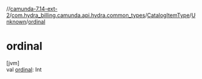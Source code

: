 //[camunda-7.14-ext-2](../../../../index.md)/[com.hydra_billing.camunda.api.hydra.common_types](../../index.md)/[CatalogItemType](../index.md)/[Unknown](index.md)/[ordinal](ordinal.md)

# ordinal

[jvm]\
val [ordinal](ordinal.md): Int
